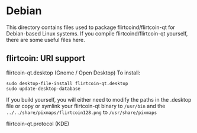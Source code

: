 
Debian
====================
This directory contains files used to package flirtcoind/flirtcoin-qt
for Debian-based Linux systems. If you compile flirtcoind/flirtcoin-qt yourself, there are some useful files here.

## flirtcoin: URI support ##


flirtcoin-qt.desktop  (Gnome / Open Desktop)
To install:

	sudo desktop-file-install flirtcoin-qt.desktop
	sudo update-desktop-database

If you build yourself, you will either need to modify the paths in
the .desktop file or copy or symlink your flirtcoin-qt binary to `/usr/bin`
and the `../../share/pixmaps/flirtcoin128.png` to `/usr/share/pixmaps`

flirtcoin-qt.protocol (KDE)

